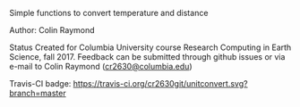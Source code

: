 Simple functions to convert temperature and distance

Author: Colin Raymond

Status
Created for Columbia University course Research Computing in Earth Science, fall 2017.
Feedback can be submitted through github issues or via e-mail to Colin Raymond (cr2630@columbia.edu)

Travis-CI badge: https://travis-ci.org/cr2630git/unitconvert.svg?branch=master

